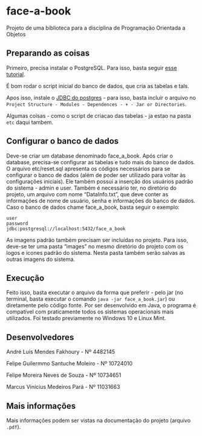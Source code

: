 # face-a-book
Projeto de uma biblioteca para a disciplina de Programação Orientada a Objetos

## Preparando as coisas

Primeiro, precisa instalar o PostgreSQL. Para isso, basta seguir [esse tutorial](https://r00t4bl3.com/post/how-to-install-postgresql-11-on-linux-mint-19-tara).

É bom rodar o script inicial do banco de dados, que cria as tabelas e tals.

Apos isso, instale o [JDBC do postgres](https://jdbc.postgresql.org/download.html) - para isso, basta incluir o arquivo no `Project Structure - Modules - Dependences - + - Jar or Directories`.

Algumas coisas - como o script de criacao das tabelas - ja estao na pasta `etc` daqui tambem.

## Configurar o banco de dados

Deve-se criar um database denominado face_a_book. Após criar o database, precisa-se configurar as tabelas e tudo mais do banco de dados.
O arquivo etc/reset.sql apresenta os códigos necessários para se configurar o banco de dados (além de poder ser utilizado para voltar às configurações iniciais). Ele também possui a inserção dos usuários padrão do sistema - admin e user.
Também é necessário ter, no diretório do projeto, um arquivo com nome “DataInfo.txt”, que deve conter as informações de nome de usuário, senha e informações do banco de dados. Caso o banco de dados chame face_a_book, basta seguir o exemplo:
```
user
password
jdbc:postgresql://localhost:5432/face_a_book
```

As imagens padrão também precisam ser incluídas no projeto. Para isso, deve-se ter uma pasta “images” no mesmo diretório do projeto com os logos e ícones padrão do sistema. Nesta pasta também serão salvas as outras imagens do sistema.

## Execução
   
Feito isso, basta executar o arquivo da forma que preferir - pelo jar (no terminal, basta executar o comando `java -jar face_a_book.jar`) ou diretamente pelo código fonte. Por ser desenvolvido em Java, o programa é compatível com praticamente todos os sistemas operacionais mais utilizados. Foi testado previamente no Windows 10 e Linux Mint.

## Desenvolvedores

André Luís Mendes Fakhoury - Nº 4482145 

Felipe Guilermmo Santuche Moleiro - Nº 10724010 

Felipe Moreira Neves de Souza - Nº 10734651 

Marcus Vinícius Medeiros Pará - Nº 11031663 

## Mais informações

Mais informações podem ser vistas na documentação do projeto (arquivo `.pdf`).
